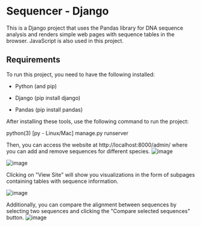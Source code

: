 # Sequencer - Django

This is a Django project that uses the Pandas library for DNA sequence analysis and renders simple web pages with sequence tables in the browser. JavaScript is also used in this project.

## Requirements

To run this project, you need to have the following installed:

- Python (and pip)

- Django
  (pip install django)

- Pandas
  (pip install pandas)

After installing these tools, use the following command to run the project:

python(3) [py - Linux/Mac] manage.py runserver

Then, you can access the website at http://localhost:8000/admin/ where you can add and remove sequences for different species.
![image](https://github.com/MilenaJasiolek/Sequencer/assets/125980721/c4b1f4c0-4bb8-4bb3-b3b5-7dedbdfe17d7)

![image](https://github.com/MilenaJasiolek/Sequencer/assets/125980721/1e735dee-7658-4862-83f9-24a6e325e676)

Clicking on "View Site" will show you visualizations in the form of subpages containing tables with sequence information.

![image](https://github.com/MilenaJasiolek/Sequencer/assets/125980721/791a9550-6f1a-45ff-8464-7904074cde35)

Additionally, you can compare the alignment between sequences by selecting two sequences and clicking the "Compare selected sequences" button.
![image](https://github.com/MilenaJasiolek/Sequencer/assets/125980721/63f250b4-ec14-42d1-b705-24343542aa76)
